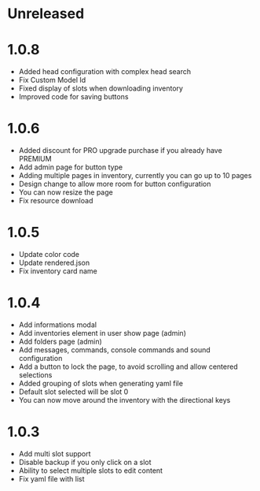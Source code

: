 # Unreleased

# 1.0.8

- Added head configuration with complex head search
- Fix Custom Model Id
- Fixed display of slots when downloading inventory
- Improved code for saving buttons

# 1.0.6

- Added discount for PRO upgrade purchase if you already have PREMIUM
- Add admin page for button type
- Adding multiple pages in inventory, currently you can go up to 10 pages
- Design change to allow more room for button configuration
- You can now resize the page 
- Fix resource download

# 1.0.5

- Update color code
- Update rendered.json
- Fix inventory card name

# 1.0.4

- Add informations modal
- Add inventories element in user show page (admin)
- Add folders page (admin)
- Add messages, commands, console commands and sound configuration
- Add a button to lock the page, to avoid scrolling and allow centered selections
- Added grouping of slots when generating yaml file
- Default slot selected will be slot 0
- You can now move around the inventory with the directional keys

# 1.0.3

- Add multi slot support
- Disable backup if you only click on a slot
- Ability to select multiple slots to edit content
- Fix yaml file with list
